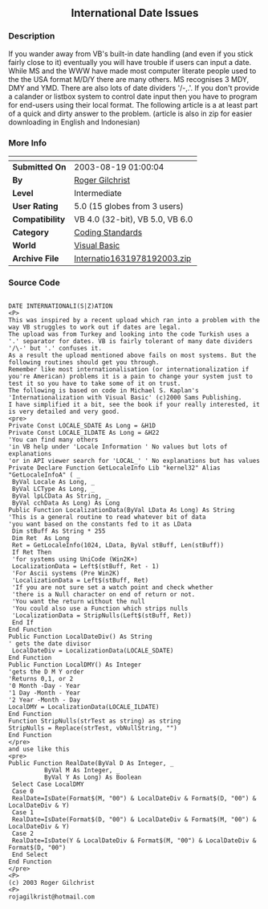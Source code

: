 ﻿<div align="center">

## International Date  Issues


</div>

### Description



If you wander away from VB's built-in date handling (and even if you stick fairly close to it) eventually you will have trouble if users can input a date. While MS and the WWW have made most computer literate people used to the the USA format M/D/Y there are many others. MS recognises 3 MDY, DMY and YMD. There are also lots of date dividers '/-\,.'. If you don't provide a calander or listbox system to control date input then you have to program for end-users using their local format. The following article is a at least part of a quick and dirty answer to the problem. (article is also in zip for easier downloading in English and Indonesian)
 
### More Info
 


<span>             |<span>
---                |---
**Submitted On**   |2003-08-19 01:00:04
**By**             |[Roger Gilchrist](https://github.com/Planet-Source-Code/PSCIndex/blob/master/ByAuthor/roger-gilchrist.md)
**Level**          |Intermediate
**User Rating**    |5.0 (15 globes from 3 users)
**Compatibility**  |VB 4\.0 \(32\-bit\), VB 5\.0, VB 6\.0
**Category**       |[Coding Standards](https://github.com/Planet-Source-Code/PSCIndex/blob/master/ByCategory/coding-standards__1-43.md)
**World**          |[Visual Basic](https://github.com/Planet-Source-Code/PSCIndex/blob/master/ByWorld/visual-basic.md)
**Archive File**   |[Internatio1631978192003\.zip](https://github.com/Planet-Source-Code/roger-gilchrist-international-date-issues__1-47822/archive/master.zip)





### Source Code

```

DATE INTERNATIONALI(S|Z)ATION
<P>
This was inspired by a recent upload which ran into a problem with the way VB struggles to work out if dates are legal.
The upload was from Turkey and looking into the code Turkish uses a '.' separator for dates. VB is fairly tolerant of many date dividers '/\-' but '.' confuses it.
As a result the upload mentioned above fails on most systems. But the following routines should get you through.
Remember like most internationalisation (or internationalization if you're American) problems it is a pain to change your system just to test it so you have to take some of it on trust.
The following is based on code in Michael S. Kaplan's 'Internationalization with Visual Basic' (c)2000 Sams Publishing.
I have simplified it a bit, see the book if your really interested, it is very detailed and very good.
<pre>
Private Const LOCALE_SDATE As Long = &H1D
Private Const LOCALE_ILDATE As Long = &H22
'You can find many others
'in VB help under 'Locale Information ' No values but lots of explanations
'or in API viewer search for 'LOCAL_' ' No explanations but has values
Private Declare Function GetLocaleInfo Lib "kernel32" Alias "GetLocaleInfoA" ( _
 ByVal Locale As Long, _
 ByVal LCType As Long, _
 ByVal lpLCData As String, _
 ByVal cchData As Long) As Long
Public Function LocalizationData(ByVal LData As Long) As String
'This is a general routine to read whatever bit of data
'you want based on the constants fed to it as LData
 Dim stBuff As String * 255
 Dim Ret  As Long
 Ret = GetLocaleInfo(1024, LData, ByVal stBuff, Len(stBuff))
 If Ret Then
 'for systems using UniCode (Win2K+)
 LocalizationData = Left$(stBuff, Ret - 1)
 'For Ascii systems (Pre Win2K)
 'LocalizationData = Left$(stBuff, Ret)
 'If you are not sure set a watch point and check whether
 'there is a Null character on end of return or not.
 'You want the return without the null
 'You could also use a Function which strips nulls
 'LocalizationData = StripNulls(Left$(stBuff, Ret))
 End If
End Function
Public Function LocalDateDiv() As String
' gets the date divisor
 LocalDateDiv = LocalizationData(LOCALE_SDATE)
End Function
Public Function LocalDMY() As Integer
'gets the D M Y order
'Returns 0,1, or 2
'0 Month -Day - Year
'1 Day -Month - Year
'2 Year -Month - Day
LocalDMY = LocalizationData(LOCALE_ILDATE)
End Function
Function StripNulls(strTest as string) as string
StripNulls = Replace(strTest, vbNullString, "")
End Function
</pre>
and use like this
<pre>
Public Function RealDate(ByVal D As Integer, _
          ByVal M As Integer, _
          ByVal Y As Long) As Boolean
 Select Case LocalDMY
 Case 0
 RealDate=IsDate(Format$(M, "00") & LocalDateDiv & Format$(D, "00") & LocalDateDiv & Y)
 Case 1
 RealDate=IsDate(Format$(D, "00") & LocalDateDiv & Format$(M, "00") & LocalDateDiv & Y)
 Case 2
 RealDate=IsDate(Y & LocalDateDiv & Format$(M, "00") & LocalDateDiv & Format$(D, "00")
 End Select
End Function
</pre>
<P>
(c) 2003 Roger Gilchrist
<P>
rojagilkrist@hotmail.com
```

